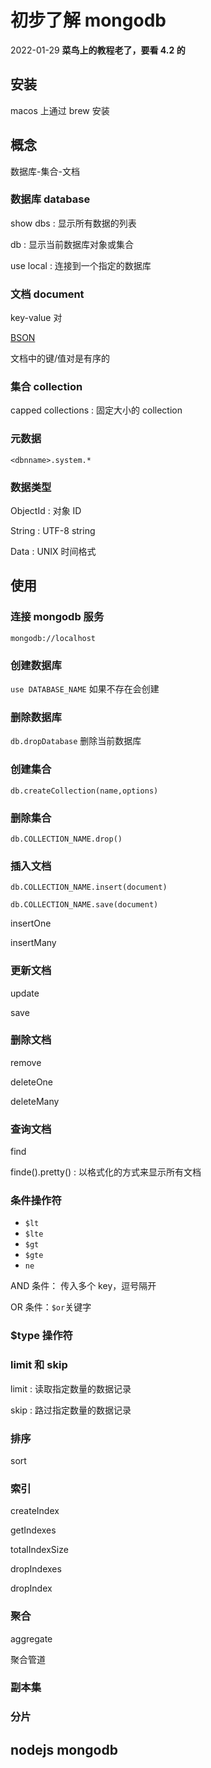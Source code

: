 # 初步了解 mongodb

2022-01-29 **菜鸟上的教程老了，要看 4.2 的**

## 安装

macos 上通过 brew 安装

## 概念

数据库-集合-文档

### 数据库 database

show dbs : 显示所有数据的列表

db : 显示当前数据库对象或集合

use local : 连接到一个指定的数据库

### 文档 document

key-value 对

[BSON](https://blog.csdn.net/z69183787/article/details/26709505)

文档中的键/值对是有序的

### 集合 collection

capped collections : 固定大小的 collection

### 元数据

`<dbnname>.system.*`

### 数据类型

ObjectId : 对象 ID

String : UTF-8 string

Data : UNIX 时间格式

## 使用

### 连接 mongodb 服务

`mongodb://localhost`

### 创建数据库

`use DATABASE_NAME` 如果不存在会创建

### 删除数据库

`db.dropDatabase` 删除当前数据库

### 创建集合

`db.createCollection(name,options)`

### 删除集合

`db.COLLECTION_NAME.drop()`

### 插入文档

`db.COLLECTION_NAME.insert(document)`

`db.COLLECTION_NAME.save(document)`

insertOne

insertMany

### 更新文档

update

save

### 删除文档

remove

deleteOne

deleteMany

### 查询文档

find

finde().pretty() : 以格式化的方式来显示所有文档

### 条件操作符

- `$lt`
- `$lte`
- `$gt`
- `$gte`
- `ne`

AND 条件： 传入多个 key，逗号隔开

OR 条件：`$or`关键字

### $type 操作符

### limit 和 skip

limit : 读取指定数量的数据记录

skip : 路过指定数量的数据记录

### 排序

sort

### 索引

createIndex

getIndexes

totalIndexSize

dropIndexes

dropIndex

### 聚合

aggregate

聚合管道

### 副本集

### 分片

## nodejs mongodb
